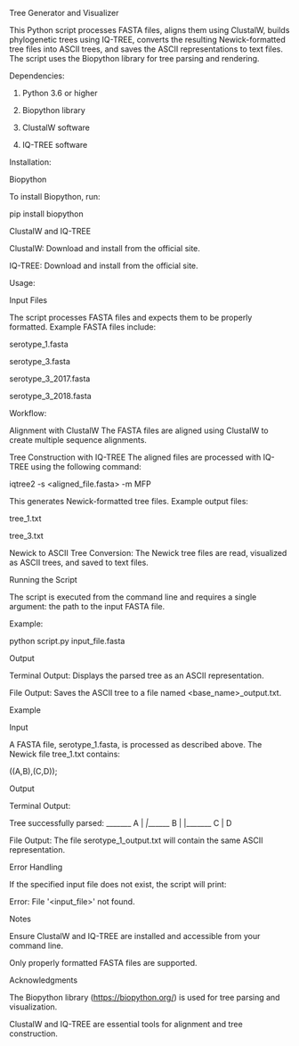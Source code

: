 Tree Generator and Visualizer

This Python script processes FASTA files, aligns them using ClustalW, builds phylogenetic trees using IQ-TREE, converts the resulting Newick-formatted tree files into ASCII trees, and saves the ASCII representations to text files. The script uses the Biopython library for tree parsing and rendering.



Dependencies:

1. Python 3.6 or higher

2. Biopython library

3. ClustalW software

4. IQ-TREE software

   

Installation:

Biopython

  To install Biopython, run:

  pip install biopython
  
ClustalW and IQ-TREE
  
  ClustalW: Download and install from the official site.
  
  IQ-TREE: Download and install from the official site.
  

Usage:

Input Files

  The script processes FASTA files and expects them to be properly formatted. Example FASTA files include:
  
  serotype_1.fasta
  
  serotype_3.fasta
  
  serotype_3_2017.fasta
  
  serotype_3_2018.fasta


Workflow:

Alignment with ClustalW
  The FASTA files are aligned using ClustalW to create multiple sequence alignments.

Tree Construction with IQ-TREE
  The aligned files are processed with IQ-TREE using the following command:

  iqtree2 -s <aligned_file.fasta> -m MFP

  This generates Newick-formatted tree files. Example output files:

  tree_1.txt
  
  tree_3.txt


Newick to ASCII Tree Conversion:
The Newick tree files are read, visualized as ASCII trees, and saved to text files.

Running the Script

  The script is executed from the command line and requires a single argument: the path to the input FASTA file.
  
  Example:
  
  python script.py input_file.fasta

Output

Terminal Output: Displays the parsed tree as an ASCII representation.

File Output: Saves the ASCII tree to a file named <base_name>_output.txt.

Example

  Input
  
  A FASTA file, serotype_1.fasta, is processed as described above. The Newick file tree_1.txt contains:
  
  ((A,B),(C,D));
  
  Output
  
  Terminal Output:
  
  Tree successfully parsed:
    _______ A
   |
  _|_______ B
   |
   |_______ C
           |
           D

  File Output:
  The file serotype_1_output.txt will contain the same ASCII representation.


Error Handling

  If the specified input file does not exist, the script will print:
  
  Error: File '<input_file>' not found.

Notes

  Ensure ClustalW and IQ-TREE are installed and accessible from your command line.
  
  Only properly formatted FASTA files are supported.


Acknowledgments

  The Biopython library (https://biopython.org/) is used for tree parsing and visualization.
  
  ClustalW and IQ-TREE are essential tools for alignment and tree construction.

